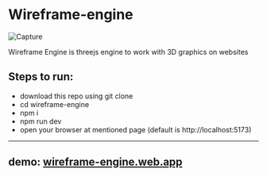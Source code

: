 # Wireframe-engine
![Capture](https://user-images.githubusercontent.com/51119083/216012085-dd181f91-c5f1-41ab-9c96-08aac8feb16c.PNG)

Wireframe Engine is threejs engine to work with 3D graphics on websites
## Steps to run:
 - download this repo using git clone
 - cd wireframe-engine
 - npm i
 - npm run dev
 - open your browser at mentioned page (default is http://localhost:5173)
-----
## demo:  [wireframe-engine.web.app](https://wireframe-engine.web.app)
